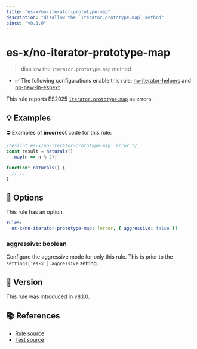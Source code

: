```yaml
---
title: "es-x/no-iterator-prototype-map"
description: "disallow the `Iterator.prototype.map` method"
since: "v8.1.0"
---
```


# es-x/no-iterator-prototype-map
> disallow the `Iterator.prototype.map` method

- ✅ The following configurations enable this rule: [no-iterator-helpers] and [no-new-in-esnext]

This rule reports ES2025 [`Iterator.prototype.map`](https://github.com/tc39/proposal-iterator-helpers) as errors.

## 💡 Examples

⛔ Examples of **incorrect** code for this rule:

<eslint-playground type="bad">

```js
/*eslint es-x/no-iterator-prototype-map: error */
const result = naturals()
  .map(n => n % 2);

function* naturals() {
  // ...
}
```

</eslint-playground>

## 🔧 Options

This rule has an option.

```yaml
rules:
  es-x/no-iterator-prototype-map: [error, { aggressive: false }]
```

### aggressive: boolean

Configure the aggressive mode for only this rule.
This is prior to the `settings['es-x'].aggressive` setting.

## 🚀 Version

This rule was introduced in v8.1.0.

## 📚 References

- [Rule source](https://github.com/eslint-community/eslint-plugin-es-x/blob/master/lib/rules/no-iterator-prototype-map.js)
- [Test source](https://github.com/eslint-community/eslint-plugin-es-x/blob/master/tests/lib/rules/no-iterator-prototype-map.js)

[no-iterator-helpers]: ../configs/index.md#no-iterator-helpers
[no-new-in-esnext]: ../configs/index.md#no-new-in-esnext
